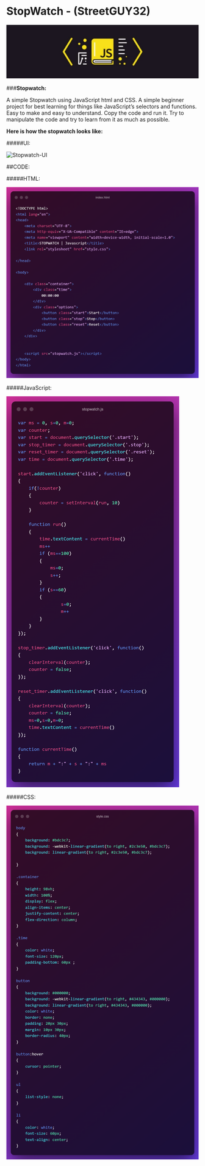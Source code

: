 # StopWatch - (**StreetGUY32**)


![JavaScript-Cover](/images/Aspose.Words.e7243ddb-84c8-43d2-8215-599377c226d0.001.jpeg)

###**Stopwatch:** 

A simple Stopwatch using JavaScript html and CSS. A simple beginner project for best learning for things like JavaScript’s selectors and functions. Easy to make and easy to understand. Copy the code and run it. Try to manipulate the code and try to learn from it as much as possible.

**Here is how the stopwatch looks like:**

#####UI:

![Stopwatch-UI](/images/Aspose.Words.e7243ddb-84c8-43d2-8215-599377c226d0.002.png)


##CODE:

#####HTML:

![index.html](/images/index.html.png)

#####JavaScript:

![index.html](/images/stopwatch.js.png)

#####CSS:

![index.html](/images/style.css.png)

